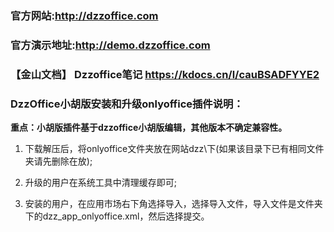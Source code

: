### 官方网站:http://dzzoffice.com
### 官方演示地址:http://demo.dzzoffice.com
### 【金山文档】 Dzzoffice笔记 https://kdocs.cn/l/cauBSADFYYE2
### DzzOffice小胡版安装和升级onlyoffice插件说明：
**重点：小胡版插件基于dzzoffice小胡版编辑，其他版本不确定兼容性。**

1. 下载解压后，将onlyoffice文件夹放在网站dzz\下(如果该目录下已有相同文件夹请先删除在放);

2. 升级的用户在系统工具中清理缓存即可;

3. 安装的用户，在应用市场右下角选择导入，选择导入文件，导入文件是文件夹下的dzz_app_onlyoffice.xml，然后选择提交。
